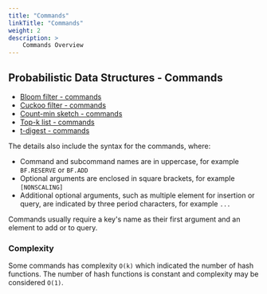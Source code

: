 ```yaml
---
title: "Commands"
linkTitle: "Commands"
weight: 2
description: >
    Commands Overview
---
```


## Probabilistic Data Structures - Commands

*   [Bloom filter - commands](/commands/?name=bf.)
*   [Cuckoo filter - commands](/commands/?name=cf.)
*   [Count-min sketch - commands](/commands/?name=cms.)
*   [Top-k list - commands](/commands/?name=topk.)
*   [t-digest - commands](/commands/?name=tdigest.)

The details also include the syntax for the commands, where:

*   Command and subcommand names are in uppercase, for example `BF.RESERVE` or `BF.ADD`
*   Optional arguments are enclosed in square brackets, for example `[NONSCALING]`
*   Additional optional arguments, such as multiple element for insertion or query, are indicated by three period characters, for example `...`

Commands usually require a key's name as their first argument and an element to add or to query.

### Complexity

Some commands has complexity `O(k)` which indicated the number of hash functions. The number of hash functions is constant and complexity may be considered `O(1)`.

